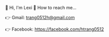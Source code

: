 🐢 Hi, I'm Lexi
🔮 How to reach me...

👉 Gmail: trang0512h@gmail.com

👉 Facebook: https://facebook.com/htrang0512
